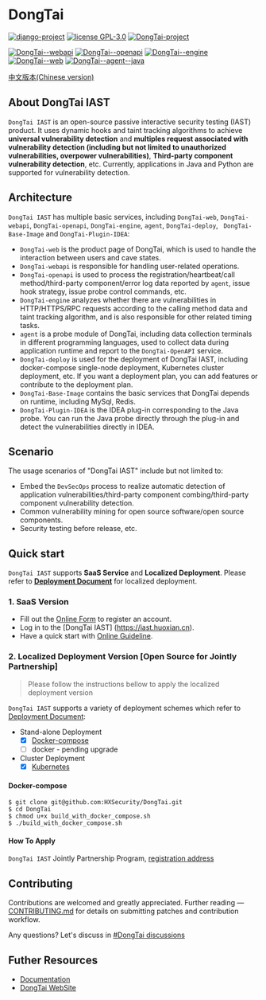 # DongTai
[![django-project](https://img.shields.io/badge/django%20versions-3.0.3-blue)](https://www.djangoproject.com/)
[![license GPL-3.0](https://img.shields.io/github/license/HXSecurity/DongTai-agent-java)](https://github.com/HXSecurity/DongTai-agent-java/blob/main/LICENSE)
[![DongTai-project](https://img.shields.io/badge/DongTai%20versions-beta-green)](https://github.com/HXSecurity/DongTai)

[![DongTai--webapi](https://img.shields.io/badge/DongTai--webapi-v1.0.0-lightgrey)](https://github.com/HXSecurity/DongTai-webapi)
[![DongTai--openapi](https://img.shields.io/badge/DongTai--openapi-v1.0.0-lightgrey)](https://github.com/HXSecurity/DongTai-openapi)
[![DongTai--engine](https://img.shields.io/badge/DongTai--engine-v1.0.0-lightgrey)](https://github.com/HXSecurity/DongTai-engine)
[![DongTai--web](https://img.shields.io/badge/DongTai--web-v1.0.0-lightgrey)](https://github.com/HXSecurity/DongTai-web)
[![DongTai--agent--java](https://img.shields.io/badge/DongTai----agent--java-v1.0.0-lightgrey)](https://github.com/HXSecurity/DongTai-agent-java)

[中文版本(Chinese version)](README.ZH-CN.MD)

## About DongTai IAST
`DongTai IAST` is an open-source passive interactive security testing (IAST) product. It uses dynamic hooks and taint tracking algorithms to achieve **universal vulnerability detection** and **multiples request associated with vulnerability detection (including but not limited to unauthorized vulnerabilities, overpower vulnerabilities)**, **Third-party component vulnerability detection**, etc. Currently, applications in Java and Python are supported for vulnerability detection.

## Architecture 
`DongTai IAST` has multiple basic services, including `DongTai-web`, `DongTai-webapi`, `DongTai-openapi`, `DongTai-engine`, `agent`, `DongTai-deploy`, ` DongTai-Base-Image` and `DongTai-Plugin-IDEA`:
- `DongTai-web` is the product page of DongTai, which is used to handle the interaction between users and cave states.
- `DongTai-webapi` is responsible for handling user-related operations.
- `DongTai-openapi` is used to process the registration/heartbeat/call method/third-party component/error log data reported by `agent`, issue hook strategy, issue probe control commands, etc.
- `DongTai-engine` analyzes whether there are vulnerabilities in HTTP/HTTPS/RPC requests according to the calling method data and taint tracking algorithm, and is also responsible for other related timing tasks.
- `agent` is a probe module of DongTai, including data collection terminals in different programming languages, used to collect data during application runtime and report to the `DongTai-OpenAPI` service.
- `DongTai-deploy` is used for the deployment of DongTai IAST, including docker-compose single-node deployment, Kubernetes cluster deployment, etc. If you want a deployment plan, you can add features or contribute to the deployment plan.
- `DongTai-Base-Image` contains the basic services that DongTai depends on runtime, including MySql, Redis.
- `DongTai-Plugin-IDEA` is the IDEA plug-in corresponding to the Java probe. You can run the Java probe directly through the plug-in and detect the vulnerabilities directly in IDEA.

## Scenario
The usage scenarios of "DongTai IAST" include but not limited to:

- Embed the `DevSecOps` process to realize automatic detection of application vulnerabilities/third-party component combing/third-party component vulnerability detection.
- Common vulnerability mining for open source software/open source components.
- Security testing before release, etc.

## Quick start
`DongTai IAST` supports **SaaS Service** and **Localized Deployment**. Please refer to [**Deployment Document**](https://github.com/HXSecurity/dongtai-deploy) for localized deployment.

### 1. SaaS Version
  - Fill out the [Online Form](https://jinshuju.net/f/I9PNmf) to register an account.
  - Log in to the [DongTai IAST] (https://iast.huoxian.cn).
  - Have a quick start with [Online Guideline](https://hxsecurity.github.io/DongTai-Doc/#/doc/tutorial/quickstart?id=%e5%9c%a8%e7%ba%bf%e9%9d%b6%e5%9c%ba-%e5%bf%ab%e9%80%9f%e4%bd%93%e9%aa%8ciast).

### 2. Localized Deployment Version [Open Source for Jointly Partnership]

> Please follow the instructions bellow to apply the localized deployment version 

`DongTai IAST` supports a variety of deployment schemes which refer to [Deployment Document](https://github.com/HXSecurity/dongtai-deploy):

- Stand-alone Deployment
  - [x] [Docker-compose](https://github.com/HXSecurity/dongtai-deploy/tree/main/docker-compose)
  - [ ] docker - pending upgrade
- Cluster Deployment
  - [x] [Kubernetes](https://github.com/HXSecurity/dongtai-deploy/tree/main/kubernetes)

#### Docker-compose
```shell script
$ git clone git@github.com:HXSecurity/DongTai.git
$ cd DongTai
$ chmod u+x build_with_docker_compose.sh
$ ./build_with_docker_compose.sh
```

#### How To Apply
`DongTai IAST` Jointly Partnership Program, [registration address](https://jinshuju.net/f/PKPl99)

## Contributing
Contributions are welcomed and greatly appreciated. Further reading — [CONTRIBUTING.md](https://github.com/HXSecurity/DongTai/blob/main/CONTRIBUTING.md) for details on submitting patches and contribution workflow.

Any questions? Let's discuss in [#DongTai discussions](https://github.com/HXSecurity/DongTai/discussions)

## Futher Resources
- [Documentation](https://hxsecurity.github.io/DongTai-Doc)
- [DongTai WebSite](https://iast.huoxian.cn)
